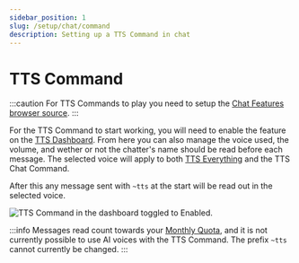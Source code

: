 ```yaml
---
sidebar_position: 1
slug: /setup/chat/command
description: Setting up a TTS Command in chat
---
```


# TTS Command

:::caution
For TTS Commands to play you need to setup the [Chat Features browser source](/setup/chat/setup).
:::

For the TTS Command to start working, you will need to enable the feature on the [TTS Dashboard](https://peepostream.com/tts). From here you can also manage the voice used, the volume, and wether or not the chatter's name should be read before each message. The selected voice will apply to both [TTS Everything](/setup/chat/ttse) and the TTS Chat Command.

After this any message sent with `~tts` at the start will be read out in the selected voice.

![TTS Command in the dashboard toggled to Enabled.](@site/static/img/Chat_Commands_Enabled.png)

:::info
Messages read count towards your [Monthly Quota](/account/billing#plans), and it is not currently possible to use AI voices with the TTS Command. The prefix `~tts` cannot currently be changed.
:::